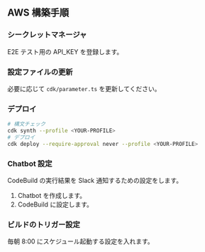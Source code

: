 ## AWS 構築手順

### シークレットマネージャ

E2E テスト用の API_KEY を登録します。

### 設定ファイルの更新

必要に応じて `cdk/parameter.ts` を更新してください。

### デプロイ

```sh
# 構文チェック
cdk synth --profile <YOUR-PROFILE>
# デプロイ
cdk deploy --require-approval never --profile <YOUR-PROFILE>
```

### Chatbot 設定

CodeBuild の実行結果を Slack 通知するための設定をします。

1. Chatbot を作成します。
2. CodeBuild に設定します。

### ビルドのトリガー設定

毎朝 8:00 にスケジュール起動する設定を入れます。
